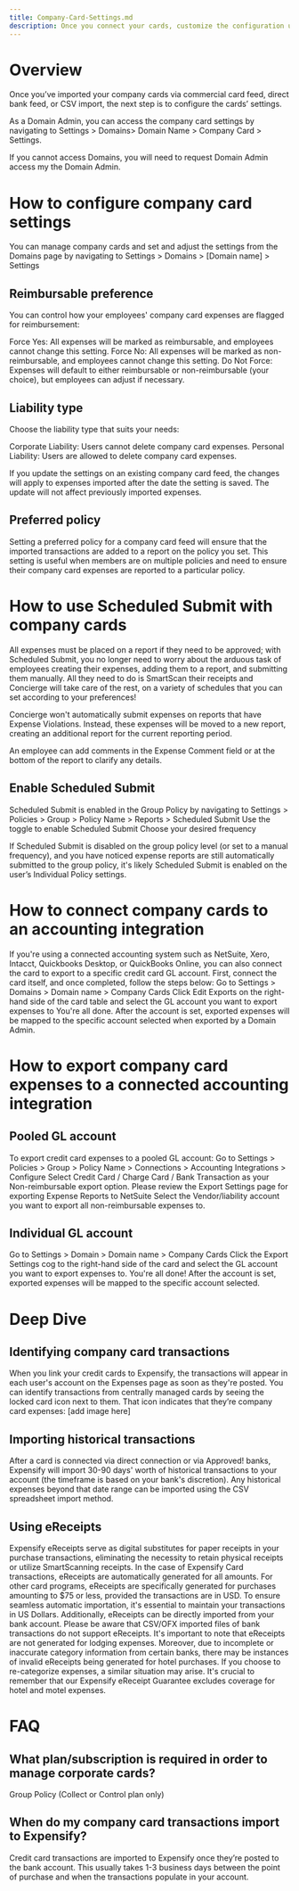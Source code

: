 ```yaml
---
title: Company-Card-Settings.md
description: Once you connect your cards, customize the configuration using company card settings.
---
```

# Overview
Once you’ve imported your company cards via commercial card feed, direct bank feed, or CSV import, the next step is to configure the cards’ settings. 

As a Domain Admin, you can access the company card settings by navigating to Settings > Domains> Domain Name > Company Card > Settings. 

If you cannot access Domains, you will need to request Domain Admin access my the Domain Admin. 

# How to configure company card settings 
You can manage company cards and set and adjust the settings from the Domains page by navigating to Settings > Domains > [Domain name] > Settings

## Reimbursable preference

You can control how your employees' company card expenses are flagged for reimbursement:

Force Yes: All expenses will be marked as reimbursable, and employees cannot change this setting.
Force No: All expenses will be marked as non-reimbursable, and employees cannot change this setting.
Do Not Force: Expenses will default to either reimbursable or non-reimbursable (your choice), but employees can adjust if necessary.

## Liability type

Choose the liability type that suits your needs:

Corporate Liability: Users cannot delete company card expenses.
Personal Liability: Users are allowed to delete company card expenses.

If you update the settings on an existing company card feed, the changes will apply to expenses imported after the date the setting is saved. The update will not affect previously imported expenses.

## Preferred policy

Setting a preferred policy for a company card feed will ensure that the imported transactions are added to a report on the policy you set. This setting is useful when members are on multiple policies and need to ensure their company card expenses are reported to a particular policy.

# How to use Scheduled Submit with company cards
All expenses must be placed on a report if they need to be approved; with Scheduled Submit, you no longer need to worry about the arduous task of employees creating their expenses, adding them to a report, and submitting them manually. All they need to do is SmartScan their receipts and Concierge will take care of the rest, on a variety of schedules that you can set according to your preferences!

Concierge won't automatically submit expenses on reports that have Expense Violations. Instead, these expenses will be moved to a new report, creating an additional report for the current reporting period.

An employee can add comments in the Expense Comment field or at the bottom of the report to clarify any details.

## Enable Scheduled Submit
Scheduled Submit is enabled in the Group Policy by navigating to Settings > Policies > Group > Policy Name > Reports > Scheduled Submit 
Use the toggle to enable Scheduled Submit 
Choose your desired frequency 

If Scheduled Submit is disabled on the group policy level (or set to a manual frequency), and you have noticed expense reports are still automatically submitted to the group policy, it's likely Scheduled Submit is enabled on the user’s Individual Policy settings. 

# How to connect company cards to an accounting integration

If you're using a connected accounting system such as NetSuite, Xero, Intacct, Quickbooks Desktop, or QuickBooks Online, you can also connect the card to export to a specific credit card GL account. First, connect the card itself, and once completed, follow the steps below:
Go to Settings > Domains > Domain name > Company Cards
Click Edit Exports on the right-hand side of the card table and select the GL account you want to export expenses to 
You're all done. After the account is set, exported expenses will be mapped to the specific account selected when exported by a Domain Admin.

# How to export company card expenses to a connected accounting integration

## Pooled GL account 

To export credit card expenses to a pooled GL account:
Go to Settings > Policies > Group > Policy Name > Connections > Accounting Integrations > Configure
Select Credit Card / Charge Card / Bank Transaction as your Non-reimbursable export option. 
Please review the Export Settings page for exporting Expense Reports to NetSuite
Select the Vendor/liability account you want to export all non-reimbursable expenses to.

## Individual GL account 

Go to Settings > Domain > Domain name > Company Cards
Click the Export Settings cog to the right-hand side of the card and select the GL account you want to export expenses to. 
You're all done! After the account is set, exported expenses will be mapped to the specific account selected.

# Deep Dive
## Identifying company card transactions
When you link your credit cards to Expensify, the transactions will appear in each user's account on the Expenses page as soon as they're posted. You can identify transactions from centrally managed cards by seeing the locked card icon next to them. That icon indicates that they’re company card expenses:
[add image here]

## Importing historical transactions 

After a card is connected via direct connection or via Approved! banks, Expensify will import 30-90 days' worth of historical transactions to your account (the timeframe is based on your bank's discretion). Any historical expenses beyond that date range can be imported using the CSV spreadsheet import method. 

## Using eReceipts 
Expensify eReceipts serve as digital substitutes for paper receipts in your purchase transactions, eliminating the necessity to retain physical receipts or utilize SmartScanning receipts. In the case of Expensify Card transactions, eReceipts are automatically generated for all amounts. For other card programs, eReceipts are specifically generated for purchases amounting to $75 or less, provided the transactions are in USD.
To ensure seamless automatic importation, it's essential to maintain your transactions in US Dollars. Additionally, eReceipts can be directly imported from your bank account. Please be aware that CSV/OFX imported files of bank transactions do not support eReceipts.
It's important to note that eReceipts are not generated for lodging expenses. Moreover, due to incomplete or inaccurate category information from certain banks, there may be instances of invalid eReceipts being generated for hotel purchases. If you choose to re-categorize expenses, a similar situation may arise. It's crucial to remember that our Expensify eReceipt Guarantee excludes coverage for hotel and motel expenses.

# FAQ
## What plan/subscription is required in order to manage corporate cards?
Group Policy (Collect or Control plan only) 
## When do my company card transactions import to Expensify?
Credit card transactions are imported to Expensify once they’re posted to the bank account. This usually takes 1-3 business days between the point of purchase and when the transactions populate in your account.
